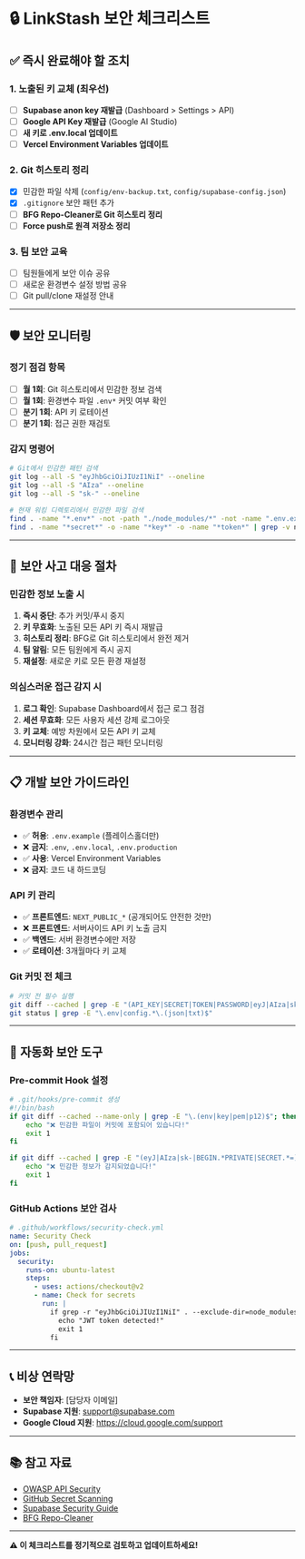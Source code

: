 # 🔒 LinkStash 보안 체크리스트

## ✅ **즉시 완료해야 할 조치**

### **1. 노출된 키 교체 (최우선)**
- [ ] **Supabase anon key 재발급** (Dashboard > Settings > API)
- [ ] **Google API Key 재발급** (Google AI Studio)
- [ ] **새 키로 .env.local 업데이트**
- [ ] **Vercel Environment Variables 업데이트**

### **2. Git 히스토리 정리**
- [x] 민감한 파일 삭제 (`config/env-backup.txt`, `config/supabase-config.json`)
- [x] `.gitignore` 보안 패턴 추가
- [ ] **BFG Repo-Cleaner로 Git 히스토리 정리**
- [ ] **Force push로 원격 저장소 정리**

### **3. 팀 보안 교육**
- [ ] 팀원들에게 보안 이슈 공유
- [ ] 새로운 환경변수 설정 방법 공유
- [ ] Git pull/clone 재설정 안내

---

## 🛡️ **보안 모니터링**

### **정기 점검 항목**
- [ ] **월 1회**: Git 히스토리에서 민감한 정보 검색
- [ ] **월 1회**: 환경변수 파일 `.env*` 커밋 여부 확인
- [ ] **분기 1회**: API 키 로테이션
- [ ] **분기 1회**: 접근 권한 재검토

### **감지 명령어**
```bash
# Git에서 민감한 패턴 검색
git log --all -S "eyJhbGciOiJIUzI1NiI" --oneline
git log --all -S "AIza" --oneline  
git log --all -S "sk-" --oneline

# 현재 워킹 디렉토리에서 민감한 파일 검색
find . -name "*.env*" -not -path "./node_modules/*" -not -name ".env.example"
find . -name "*secret*" -o -name "*key*" -o -name "*token*" | grep -v node_modules
```

---

## 🚨 **보안 사고 대응 절차**

### **민감한 정보 노출 시**
1. **즉시 중단**: 추가 커밋/푸시 중지
2. **키 무효화**: 노출된 모든 API 키 즉시 재발급
3. **히스토리 정리**: BFG로 Git 히스토리에서 완전 제거
4. **팀 알림**: 모든 팀원에게 즉시 공지
5. **재설정**: 새로운 키로 모든 환경 재설정

### **의심스러운 접근 감지 시**
1. **로그 확인**: Supabase Dashboard에서 접근 로그 점검
2. **세션 무효화**: 모든 사용자 세션 강제 로그아웃
3. **키 교체**: 예방 차원에서 모든 API 키 교체
4. **모니터링 강화**: 24시간 접근 패턴 모니터링

---

## 📋 **개발 보안 가이드라인**

### **환경변수 관리**
- ✅ **허용**: `.env.example` (플레이스홀더만)
- ❌ **금지**: `.env`, `.env.local`, `.env.production`
- ✅ **사용**: Vercel Environment Variables
- ❌ **금지**: 코드 내 하드코딩

### **API 키 관리**
- ✅ **프론트엔드**: `NEXT_PUBLIC_*` (공개되어도 안전한 것만)
- ❌ **프론트엔드**: 서버사이드 API 키 노출 금지
- ✅ **백엔드**: 서버 환경변수에만 저장
- ✅ **로테이션**: 3개월마다 키 교체

### **Git 커밋 전 체크**
```bash
# 커밋 전 필수 실행
git diff --cached | grep -E "(API_KEY|SECRET|TOKEN|PASSWORD|eyJ|AIza|sk-)"
git status | grep -E "\.env|config.*\.(json|txt)$"
```

---

## 🔧 **자동화 보안 도구**

### **Pre-commit Hook 설정**
```bash
# .git/hooks/pre-commit 생성
#!/bin/bash
if git diff --cached --name-only | grep -E "\.(env|key|pem|p12)$"; then
    echo "❌ 민감한 파일이 커밋에 포함되어 있습니다!"
    exit 1
fi

if git diff --cached | grep -E "(eyJ|AIza|sk-|BEGIN.*PRIVATE|SECRET.*=)"; then
    echo "❌ 민감한 정보가 감지되었습니다!"
    exit 1
fi
```

### **GitHub Actions 보안 검사**
```yaml
# .github/workflows/security-check.yml
name: Security Check
on: [push, pull_request]
jobs:
  security:
    runs-on: ubuntu-latest
    steps:
      - uses: actions/checkout@v2
      - name: Check for secrets
        run: |
          if grep -r "eyJhbGciOiJIUzI1NiI" . --exclude-dir=node_modules; then
            echo "JWT token detected!"
            exit 1
          fi
```

---

## 📞 **비상 연락망**

- **보안 책임자**: [담당자 이메일]
- **Supabase 지원**: support@supabase.com
- **Google Cloud 지원**: https://cloud.google.com/support

---

## 📚 **참고 자료**

- [OWASP API Security](https://owasp.org/www-project-api-security/)
- [GitHub Secret Scanning](https://docs.github.com/en/code-security/secret-scanning)
- [Supabase Security Guide](https://supabase.com/docs/guides/auth/managing-user-data)
- [BFG Repo-Cleaner](https://rtyley.github.io/bfg-repo-cleaner/)

---

**⚠️ 이 체크리스트를 정기적으로 검토하고 업데이트하세요!** 